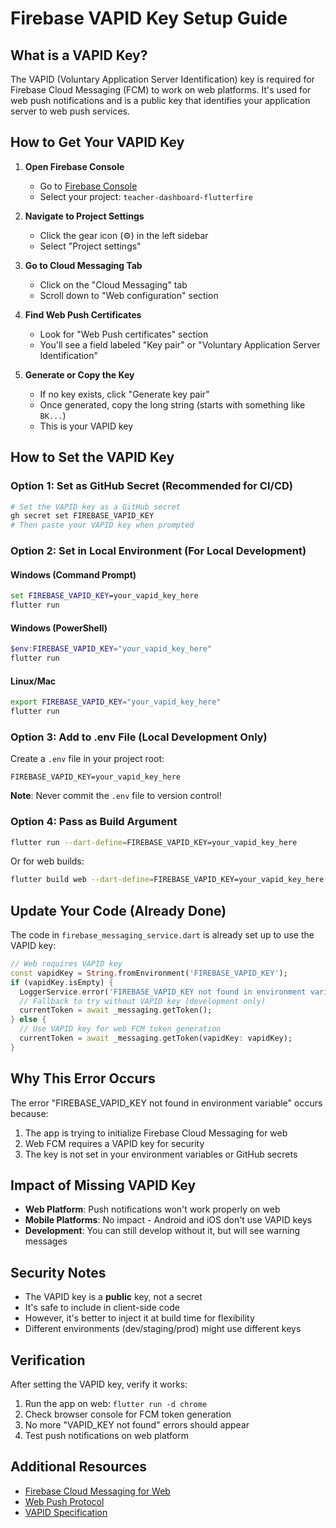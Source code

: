 # Firebase VAPID Key Setup Guide

## What is a VAPID Key?

The VAPID (Voluntary Application Server Identification) key is required for Firebase Cloud Messaging (FCM) to work on web platforms. It's used for web push notifications and is a public key that identifies your application server to web push services.

## How to Get Your VAPID Key

1. **Open Firebase Console**
   - Go to [Firebase Console](https://console.firebase.google.com)
   - Select your project: `teacher-dashboard-flutterfire`

2. **Navigate to Project Settings**
   - Click the gear icon (⚙️) in the left sidebar
   - Select "Project settings"

3. **Go to Cloud Messaging Tab**
   - Click on the "Cloud Messaging" tab
   - Scroll down to "Web configuration" section

4. **Find Web Push Certificates**
   - Look for "Web Push certificates" section
   - You'll see a field labeled "Key pair" or "Voluntary Application Server Identification"

5. **Generate or Copy the Key**
   - If no key exists, click "Generate key pair"
   - Once generated, copy the long string (starts with something like `BK...`)
   - This is your VAPID key

## How to Set the VAPID Key

### Option 1: Set as GitHub Secret (Recommended for CI/CD)

```bash
# Set the VAPID key as a GitHub secret
gh secret set FIREBASE_VAPID_KEY
# Then paste your VAPID key when prompted
```

### Option 2: Set in Local Environment (For Local Development)

#### Windows (Command Prompt)
```cmd
set FIREBASE_VAPID_KEY=your_vapid_key_here
flutter run
```

#### Windows (PowerShell)
```powershell
$env:FIREBASE_VAPID_KEY="your_vapid_key_here"
flutter run
```

#### Linux/Mac
```bash
export FIREBASE_VAPID_KEY="your_vapid_key_here"
flutter run
```

### Option 3: Add to .env File (Local Development Only)

Create a `.env` file in your project root:
```env
FIREBASE_VAPID_KEY=your_vapid_key_here
```

**Note**: Never commit the `.env` file to version control!

### Option 4: Pass as Build Argument

```bash
flutter run --dart-define=FIREBASE_VAPID_KEY=your_vapid_key_here
```

Or for web builds:
```bash
flutter build web --dart-define=FIREBASE_VAPID_KEY=your_vapid_key_here
```

## Update Your Code (Already Done)

The code in `firebase_messaging_service.dart` is already set up to use the VAPID key:

```dart
// Web requires VAPID key
const vapidKey = String.fromEnvironment('FIREBASE_VAPID_KEY');
if (vapidKey.isEmpty) {
  LoggerService.error('FIREBASE_VAPID_KEY not found in environment variables');
  // Fallback to try without VAPID key (development only)
  currentToken = await _messaging.getToken();
} else {
  // Use VAPID key for web FCM token generation
  currentToken = await _messaging.getToken(vapidKey: vapidKey);
}
```

## Why This Error Occurs

The error "FIREBASE_VAPID_KEY not found in environment variable" occurs because:
1. The app is trying to initialize Firebase Cloud Messaging for web
2. Web FCM requires a VAPID key for security
3. The key is not set in your environment variables or GitHub secrets

## Impact of Missing VAPID Key

- **Web Platform**: Push notifications won't work properly on web
- **Mobile Platforms**: No impact - Android and iOS don't use VAPID keys
- **Development**: You can still develop without it, but will see warning messages

## Security Notes

- The VAPID key is a **public** key, not a secret
- It's safe to include in client-side code
- However, it's better to inject it at build time for flexibility
- Different environments (dev/staging/prod) might use different keys

## Verification

After setting the VAPID key, verify it works:

1. Run the app on web: `flutter run -d chrome`
2. Check browser console for FCM token generation
3. No more "VAPID_KEY not found" errors should appear
4. Test push notifications on web platform

## Additional Resources

- [Firebase Cloud Messaging for Web](https://firebase.google.com/docs/cloud-messaging/js/client)
- [Web Push Protocol](https://developers.google.com/web/fundamentals/push-notifications/web-push-protocol)
- [VAPID Specification](https://datatracker.ietf.org/doc/html/rfc8292)